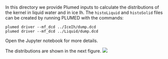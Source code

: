 In this directory we provide Plumed inputs to calculate the distributions of the kernel in liquid water and in ice Ih.
The ```histoLiquid``` and ```histoSolid``` files can be created by running PLUMED with the commands:

```
plumed driver --mf_dcd ../IceIh/dump.dcd
plumed driver --mf_dcd ../Liquid/dump.dcd
```

Open the Jupyter notebook for more details.

The distributions are shown in the next figure.
![](distributions.png)
